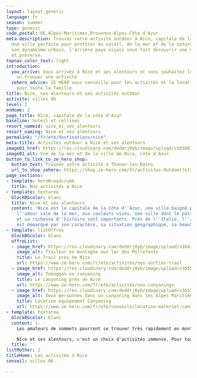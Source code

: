 ```yaml
---
layout: layout_generic
language: fr
season: summer
type: generic
code_postal: 06,Alpes-Maritimes,Provence-Alpes-Côte d'Azur
meta-description: Trouvez votre activité outdoor à Nice, capitale de la Côte d'Azur.
  Une ville parfaite pour profiter du soleil, de la mer et de la nature. En plus de
  son dynamisme urbain, l'arrière pays niçois vous fait découvrir une nature sauvage
  et préservé.
topnav_color_text: light
introduction:
  you_arrive: Vous arrivez à Nice et ses alentours et vous souhaitez louer du matériel
    ou trouver une activité
  zehero_advice: ZE HERO vous conseille pour les activités et la location des équipements
    pour toute la famille
title: Nice, ses alentours et ses activités outdoor
activite: villes 06
level: 2
enHome: 2
page_title: Nice, capitale de la côte d'Azur
baseline: Soleil et collines
resort_nameid: nice_et_ses_alentours
resort_naming: Nice et ses alentours
permalink: "/fr/ete/destinations/nice"
meta-title: Activités outdoor à Nice et ses alentours
image01_href: https://res.cloudinary.com/deddrj0yb/image/upload/v1650013821/website/resorts/Nice/danilo-pantalena-5SUQiV-tS4c-unsplash.jpg
image01_alt: Vue de la mer et de la ville de Nice, côte d'Azur
button_to_link_to_ze_hero_shop:
  button_text: Trouvez votre activité à Thonon-les-Bains
  url_to_shop_zehero: https://shop.ze-hero.com/fr/activites-Outdoor?station=Alpes+Maritimes+%2806%29&calessonstype=all&catypegenderlistsummer=all&calessonsactivitytype=all&start-date=
page_sections:
- template: heroBreadcrumb
  title: Nos activités à Nice
- template: textarea
  blockBGcolor: blanc
  title: Nice et ses alentours
  content: 'Nice est la capitale de la Côte d''Azur, une ville baigné par le soleil,
    l''odeur salé de la mer, aux couleurs vives. Une ville dont le patrimoine culturelle
    et sa richesse d''histoire sont importants. Près de l''Italie, l''ambiance niçoise
    est démarqué par son caractère, sa situation géographique, sa beauté et sa nature.  '
- template: listOffres
  blockBGcolor: blanc
  offreList:
  - image_href: https://res.cloudinary.com/deddrj0yb/image/upload/v1642065243/website/Coaching/IMG_20210716_180932_893_idwzlg.jpg
    image_alt: Traileur en montagne aux lac des Millefonts
    title: Le Trail près de Nice
    url: https://www.ze-hero.com/fr/ete/activites/nos-sorties-trail
  - image_href: https://res.cloudinary.com/deddrj0yb/image/upload/v1655386943/website/By%20Ze%20Hero%20Activity/IMG_4072.jpg
    image_alt: Toboggan en canyoning
    title: Le canyoning près de Nice
    url: https://www.ze-hero.com/fr/ete/activites/nos-canyonings
  - image_href: https://res.cloudinary.com/deddrj0yb/image/upload/v1655450388/website/Canyoning%2006/IMG-20220617-WA0003.jpg
    image_alt: Deux personnes dans un canyoning dans les Alpes Maritimes
    title: Location équipement Canyoning
    url: https://www.ze-hero.com/fr/ete/conseils/location-materiel-canyoning-alpes-maritimes
- template: textarea
  blockBGcolor: blanc
  content: |-
    Les amateurs de sommets pourront se trouver très rapidement en montagne en partant de Nice. De là, l'alpinisme sera alors idéal dans un terrain montagnard comme celui du Mercantour avec ses nombreux sommets, ses arêtes, ses lacs et ses vues incroyables.

    Nice et ses alentours, c'est un choix d'activités immense. Pour tous les amoureux de la nature, il y a un large que ce soit dans la mer, dans les rivières, sur terre. C'est visiter, découvrir et se dépayser. C'est avoir des possibilités incroyables à disposition dans un rayon de 2h maximum de voiture. C'est profiter d'une nature riche et préservé, d'un dynamisme fort. Séjournez en famille, entre amis, en couple à Nice et dans ses environs, c'est profiter du soleil, d'activité sensationnel et de découverte. C'est se dépasser et se ressourcer.
  title: ''
listMother: 2
titleHome: Les activités à Nice
conseil: villes 06

---
```

